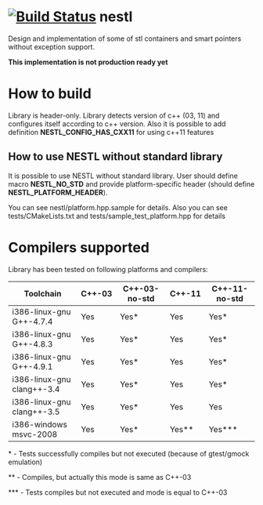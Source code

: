 [![Build Status](https://travis-ci.org/prograholic/nestl.svg?branch=master)](https://travis-ci.org/prograholic/nestl)
nestl
=====

Design and implementation of some of stl containers and smart pointers without exception support.

**This implementation is not production ready yet**


How to build
============
Library is header-only. Library detects version of c++ (03, 11) and configures itself according to c++ version.
Also it is possible to add definition **NESTL_CONFIG_HAS_CXX11** for using c++11 features


How to use NESTL without standard library
-----------------------------------------
It is possible to use NESTL without standard library.
User should define macro **NESTL_NO_STD**
and provide platform-specific header (should define **NESTL_PLATFORM_HEADER**).

You can see nestl/platform.hpp.sample for details.
Also you can see tests/CMakeLists.txt and tests/sample_test_platform.hpp for details


Compilers supported
===================

Library has been tested on following platforms and compilers:

Toolchain                 |C++-03|C++-03-no-std|C++-11     |C++-11-no-std
--------------------------|------|-------------|-----------|-------------
i386-linux-gnu G++-4.7.4  |Yes   |Yes*         |Yes        |Yes*
i386-linux-gnu G++-4.8.3  |Yes   |Yes*         |Yes        |Yes*
i386-linux-gnu G++-4.9.1  |Yes   |Yes*         |Yes        |Yes*
i386-linux-gnu clang++-3.4|Yes   |Yes*         |Yes        |Yes*
i386-linux-gnu clang++-3.5|Yes   |Yes*         |Yes        |Yes
i386-windows msvc-2008    |Yes   |Yes*         |Yes**      |Yes***

\* - Tests successfully compiles but not executed (because of gtest/gmock emulation)

\*\* - Compiles, but actually this mode is same as C++-03

\*\*\* - Tests compiles but not executed and mode is equal to C++-03
